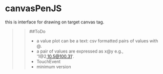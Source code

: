 # canvasPenJS
this is interface for drawing on target canvas tag.

>>##ToDo
>>- a value plot can be a text: csv formatted pairs of values with @.
>>- a pair of values are expressed as x@y e.g., '1@2,10.5@100.31'.
>>- TouchEvent
>>- minimum version
